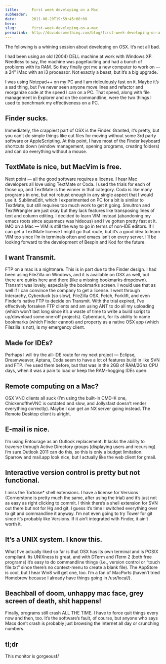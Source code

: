 ```yaml
---
title:      First week developing on a Mac
subheader:  
date:       2011-06-20T19:59:45+00:00
hero:       
slug:       first-week-developing-on-a-mac
permalink:  http://davidosomething.com/blog/first-week-developing-on-a-mac/
---
```



<p>The following is a whining session about developing on OSX. It&#8217;s not all bad.</p>
<p>I had been using an old (2004) DELL machine at work with Windows XP. Needless to say, the machine was pagefaulting and had a bunch of problems with its RAM. So they finally got me a new computer to work on &#8212; a 24&#8243; iMac with an i3 processor. Not exactly a beast, but it&#8217;s a big upgrade.</p>
<p>I was using Notepad++ on my PC and I am ridiculously fast on it. Maybe it&#8217;s a sad thing, but I&#8217;ve never seen anyone move lines and refactor and reorganize code at the speed I can on a PC. That speed, along with file management in Explorer and on the commandline, were the two things I used to benchmark my effectiveness on a PC.</p>
<h2>Finder sucks.</h2>
<p>Immediately, the crappiest part of OSX is the Finder. Granted, it&#8217;s pretty, but you can&#8217;t do simple things like cut files for moving without some 3rd party software or AppleScripting. At this point, I have most of the Finder keyboard shortcuts down (window management, opening programs, creating folders) and can do everything without a mouse.</p>
<h2>TextMate is nice, but MacVim is free.</h2>
<p>Next point &#8212; all the good software requires a license. I hear Mac developers all love using TextMate or Coda. I used the trials for each of those up, and TextMate is the winner in that category. Coda is like many programs in one, but not robust enough in any single aspect that I would use it. SublimeEdit, which I experimented on PC for a bit is similar to TextMate, but still requires too much work to get it going. Smultron and TextWrangler are just okay but they lack features like transposing lines of text and column editing. I decided to learn VIM instead (abandoning my emacs roots since aquamacs was hideous) and I&#8217;ve gotten pretty fast at it. IMO on a Mac &#8212; VIM is still the way to go in terms of non-IDE editors. If I can get a TextMate license I might go that route, but it&#8217;s a good idea to learn VIM too since I&#8217;m in terminals often and emacs isn&#8217;t on every server. I&#8217;ll be looking forward to the development of Bespin and Kod for the future.</p>
<h2>I want Transmit.</h2>
<p>FTP on a mac is a nightmare. This is in part due to the Finder design. I had been using FileZilla on Windows, and it is available on OSX as well, but there are quirks here and there (like a missing bookmarks dropdown). Transmit was lovely, especially the bookmarks screen. I would use that as well if I can convince the company to get a license. I went through Interarchy, Cyberduck (so slow), FileZilla OSX, Fetch, Forklift, and even Finder&#8217;s native FTP to decide on Transmit. With the trial expired, I&#8217;ve effectively forsaken FTP clients and am using ANT to do all my uploading (which won&#8217;t last long since it&#8217;s a waste of time to write a build script to up/download some one-off projects). Cyberduck, for its ability to name bookmarks (which Finder cannot) and property as a native OSX app (which Filezilla is not), is my emergency client.</p>
<h2>Made for IDEs?</h2>
<p>Perhaps I will try the all-IDE route for my next project &#8212; Eclipse, Dreamweaver, Aptana, Coda seem to have a lot of features build in like SVN and FTP. I&#8217;ve used them before, but that was in the 2GB of RAM/2Ghz CPU days, when it was a pain to load or keep the RAM-hogging IDEs open.</p>
<h2>Remote computing on a Mac?</h2>
<p>OSX VNC clients all suck (I&#8217;m using the built-in CMD-K one, ChickenoftheVNC is outdated and slow, and Jollysfast doesn&#8217;t render everything correctly). Maybe I can get an NX server going instead. The Remote Desktop client is alright.</p>
<h2>E-mail is nice.</h2>
<p>I&#8217;m using Entourage as an Outlook replacement. It lacks the ability to traverse through Active Directory groups (displaying users and recursing). I&#8217;m sure Outlook 2011 can do this, so this is only a budget limitation. Sparrow and mail.app look nice, but I actually like the web client for gmail.</p>
<h2>Interactive version control is pretty but not functional.</h2>
<p>I miss the Tortoise* shell extensions. I have a license for Versions (Cornerstone is pretty much the same, after using the trial) and it&#8217;s just not as easy as right clicking to commit. I think there&#8217;s a shell extension for SVN out there but not for Hg and git. I guess it&#8217;s time I switched everything over to git and commandline it anyway. I&#8217;m not even going to try Tower for git since it&#8217;s probably like Versions. If it ain&#8217;t integrated with Finder, it ain&#8217;t worth it.</p>
<h2>It&#8217;s a UNIX system. I know this.</h2>
<p>What I&#8217;ve actually liked so far is that OSX has its own terminal and is POSIX compliant. Its UNIXness is great, and with DTerm and iTerm 2 (both free programs) it&#8217;s easy to do commandline things (i.e., version control or &#8220;touch file.txt&#8221; since there&#8217;s no context-menu to create a blank file). The AppStore is cool, but I hear Win8 will get one, too. I&#8217;m a fan of MacPorts (haven&#8217;t tried Homebrew because I already have things going in /usr/local/).</p>
<h2>Beachball of doom, unhappy mac face, grey screen of death, shit happens!</h2>
<p>Finally, programs still crash ALL THE TIME. I have to force quit things every now and then, too. It&#8217;s the software&#8217;s fault, of course, but anyone who says Macs don&#8217;t crash is probably just browsing the internet all day or crunching numbers.</p>
<h2>tl;dr</h2>
<p>This monitor is gorgeous<em><strong>!!</strong></em></p>


